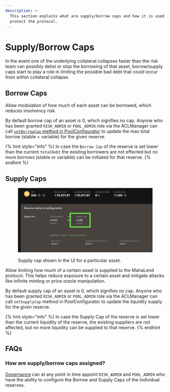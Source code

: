 ```yaml
---
description: >-
  This section explains what are supply/borrow caps and how it is used to
  protect the protocol.
---
```


# Supply/Borrow Caps

In the event one of the underlying collateral collapses faster than the risk team can possibly delist or stop the borrowing of that asset, borrow/supply caps start to play a role in limiting the possible bad debt that could occur from within collateral collapse.

## **Borrow Caps**

Allow modulation of how much of each asset can be borrowed, which reduces insolvency risk.

By default borrow cap of an asset is 0, which signifies no cap. Anyone who has been granted `RISK_ADMIN` or `POOL_ADMIN` role via the ACLManager can call [`setBorrowCap` method in PoolConfigurator](broken-reference) to update the max total borrow (stable + variable) for the given reserve.

{% hint style="info" %}
In case the `Borrow Cap` of the reserve is set lower than the current `totalDebt` the existing borrowers are not effected but no more borrows (stable or variable) can be initiated for that reserve.
{% endhint %}

## **Supply Caps**

<figure><img src="../.gitbook/assets/image (1).png" alt=""><figcaption><p>Supply cap shown in the UI for a particular asset.</p></figcaption></figure>

Allow limiting how much of a certain asset is supplied to the MahaLend protocol. This helps reduce exposure to a certain asset and mitigate attacks like infinite minting or price oracle manipulation.

By default supply cap of an asset is 0, which signifies no cap. Anyone who has been granted `RISK_ADMIN` or `POOL_ADMIN` role via the ACLManager can call `setSupplyCap` method in PoolConfigurator to update the liquidity supply for the given reserve.

{% hint style="info" %}
In case the Supply Cap of the reserve is set lower than the current liquidity of the reserve, the existing suppliers are not affected, but no more liquidity can be supplied to that reserve.
{% endhint %}

## FAQs

### How are supply/borrow caps assigned?

[Governance](../overview/governance.md) can at any point in time appoint `RISK_ADMIN` and `POOL_ADMIN` who have the ability to configure the Borrow and Supply Caps of the individual reserves.
